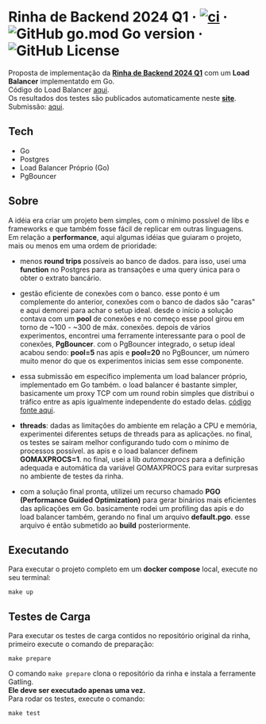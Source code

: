 # Rinha de Backend 2024 Q1 · [![ci](https://github.com/vitorsalgado/rinha-2024-q1-custom-lb/actions/workflows/ci.yml/badge.svg)](https://github.com/vitorsalgado/rinha-2024-q1-custom-lb/actions/workflows/ci.yml) · ![GitHub go.mod Go version](https://img.shields.io/github/go-mod/go-version/vitorsalgado/rinha-2024-q1-custom-lb) · ![GitHub License](https://img.shields.io/github/license/vitorsalgado/rinha-2024-q1-custom-lb)

Proposta de implementação da **[Rinha de Backend 2024 Q1](https://github.com/zanfranceschi/rinha-de-backend-2024-q1)** com um **Load Balancer** implementatdo em Go.  
Código do Load Balancer [aqui](./cmd/load_balancer).  
Os resultados dos testes são publicados automaticamente neste **[site](https://vitorsalgado.github.io/rinha-2024-q1-custom-lb/)**.  
Submissão: [aqui](https://github.com/zanfranceschi/rinha-de-backend-2024-q1/tree/main/participantes/vitorsalgado-custom-lb).

## Tech

- Go
- Postgres
- Load Balancer Próprio (Go)
- PgBouncer

## Sobre

A idéia era criar um projeto bem simples, com o mínimo possível de libs e frameworks e que também fosse fácil de replicar em outras linguagens.  
Em relação a **performance**, aqui algumas idéias que guiaram o projeto, mais ou menos em uma ordem de prioridade:  

- menos **round trips** possíveis ao banco de dados. para isso, usei uma **function** no Postgres para as transações e uma query única para o obter o extrato bancário.

- gestão eficiente de conexões com o banco. esse ponto é um complemente do anterior, conexões com o banco de dados são "caras" e aqui demorei para achar o setup ideal. desde o início a solução contava com um **pool** de conexões e no começo esse pool girou em torno de ~100 - ~300 de máx. conexões. depois de vários experimentos, encontrei uma ferramente interessante para o pool de conexões, **PgBouncer**. com o PgBouncer integrado, o setup ideal acabou sendo: __pool=5__ nas apis e __pool=20__ no PgBouncer, um número muito menor do que os experimentos inicias sem esse componente.

- essa submissão em específico implementa um load balancer próprio, implementado em Go também. o load balancer é bastante simpler, basicamente um proxy TCP com um round robin simples que distribui o tráfico entre as apis igualmente independente do estado delas. [código fonte aqui](cmd/load_balancer). 

- **threads**: dadas as limitações do ambiente em relação a CPU e memória, experimentei diferentes setups de threads para as aplicações. no final, os testes se sairam melhor configurando tudo com o mínimo de processos possível. as apis e o load balancer definem **GOMAXPROCS=1**. no final, usei a lib _automaxprocs_ para a definição adequada e automática da variável GOMAXPROCS para evitar surpresas no ambiente de testes da rinha.

- com a solução final pronta, utilizei um recurso chamado **PGO (Performance Guided Optimization)** para gerar binários mais eficientes das aplicações em Go. basicamente rodei um profiling das apis e do load balancer também, gerando no final um arquivo **default.pgo**. esse arquivo é então submetido ao **build** posteriormente.

## Executando

Para executar o projeto completo em um **docker compose** local, execute no seu terminal:
```
make up
```

## Testes de Carga

Para executar os testes de carga contidos no repositório original da rinha, 
primeiro execute o comando de preparação:
```
make prepare
```

O comando `make prepare` clona o repositório da rinha e instala a ferramente Gatling.  
**Ele deve ser executado apenas uma vez.**  
Para rodar os testes, execute o comando:
```
make test
```
